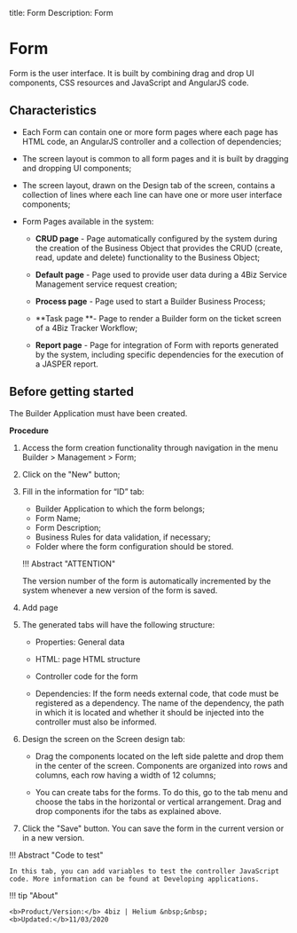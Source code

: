 title: Form
Description: Form
# Form

Form is the user interface. It is built by combining drag and drop UI components, CSS resources and JavaScript and AngularJS code.

## Characteristics

- Each Form can contain one or more form pages where each page has HTML code, an AngularJS controller and a collection of dependencies;

- The screen layout is common to all form pages and it is built by dragging and dropping UI components;

- The screen layout, drawn on the Design tab of the screen, contains a collection of lines where each line can have one or more user interface components;

- Form Pages available in the system:

    - **CRUD page** - Page automatically configured by the system during the creation of the Business Object that provides the CRUD (create, read, update and delete) functionality to the Business Object;

    - **Default page** - Page used to provide user data during a 4Biz Service Management service request creation;

    - **Process page** - Page used to start a Builder Business Process;

    - **Task page **- Page to render a Builder form on the ticket screen of a 4Biz Tracker Workflow;

    - **Report page** - Page for integration of Form with reports generated by the system, including specific dependencies for the execution of a JASPER report.


## Before getting started

The Builder Application must have been created.

**Procedure**

1.	Access the form creation functionality through navigation in the menu Builder > Management > Form;

2.	Click on the "New" button;

3.	Fill in the information for “ID” tab:

    - Builder Application to which the form belongs;
    - Form Name;
    - Form Description;
    - Business Rules for data validation, if necessary;
    - Folder where the form configuration should be stored.


    !!! Abstract "ATTENTION"

       The version number of the form is automatically incremented by the system whenever a new version of the form is saved.

1. Add page
    
2. The generated tabs will have the following structure:

    * Properties: General data

    * HTML: page HTML structure
    
    * Controller code for the form

    - Dependencies: If the form needs external code, that code must be registered as a dependency. The name of the dependency, the path in which it is located and whether it should be injected into the controller must also be informed.

3. Design the screen on the Screen design tab:
    * Drag the components located on the left side palette and drop them in the center of the screen. Components are organized into rows and columns, each row having a width of 12 columns;

    * You can create tabs for the forms. To do this, go to the tab menu and choose the tabs in the horizontal or vertical arrangement. Drag and drop components ifor the tabs as explained above.

7.	Click the "Save" button. You can save the form in the current version or in a new version.


!!! Abstract "Code to test"
    
    In this tab, you can add variables to test the controller JavaScript code. More information can be found at Developing applications.


!!! tip "About"

    <b>Product/Version:</b> 4biz | Helium &nbsp;&nbsp;
    <b>Updated:</b>11/03/2020 
